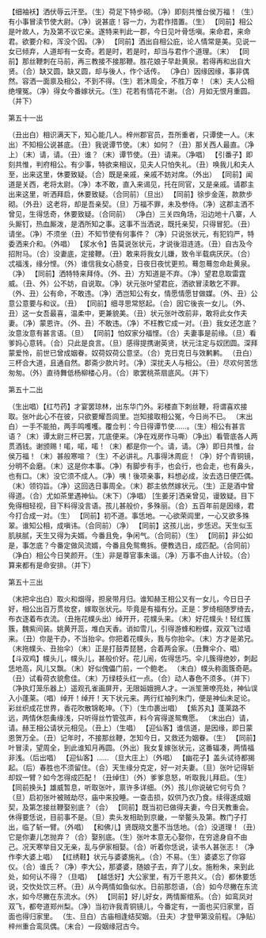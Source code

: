 <!-- { "loadSidebar": true } -->
【细袖袄】洒伏辱云汗至。（生）荷足下特步砌。（净）即刻共惟台侯万福！（生）有小事冒渎节使大尉。（净）说甚底！容一力，为君作措置。（生）
【同前】相公是叶故人，为及第不议它亲。遂特来判此一郡，今日见叶骨恁嗔。来命君，来命君。欲要介和，浑没个因。（净）
【同前】洒出自相公庇，论人情常是美。见说一女已倾弃，人道却有一女奇。若是时，若是时，却当与君作个道理。（末）
【同前】那丝鞭刺在马前，再三教接不接那鞭。胜花娘子早赴黄泉。若得再和出自大贤。（合）缺又圆，缺又圆，却与後人，作个话传。
（净白）因缘因缘，事非偶然。容洒一面禀及相公，不到不得。（生）若沐周全，不胜万幸！（末）夫人公相绝埋冤。（净）得女今番嫁状元。（生）花若有情花不谢。（合）月如无恨月重圆。（并下）

第五十一出

（丑出白）相识满天下，知心能几人。梓州郡官员，吾所重者，只谭使一人。（末出）不知相公说甚底。（丑）我说谭节使。（末）如何？（丑）那关西人最直。（净上）（末）请，请。（丑）谁？（末）谭节使。（丑）请来。（净唱）
【引番子】即刻共惟，判府相公。有少事，特欲来相议，见夫人只怕失礼。（丑）唤我儿和夫人至，出来这里，休要致疑。（合）既是亲戚，亲戚不妨对席。（外出）
【同前】闻道是关西，老将太尉。（净）本不敢，直入来谒见，托在同官，又是亲戚。请郡主出来这里，听洒拜启，休要致疑。（合同前）（旦出）
【同前】徐步金莲，款款步砌。（外丑）这老将，却是吾亲契。（旦）万福不罪，未及参侍。（净）这郡主洒不曾见，生得恁奇，休要致疑。（合同前）
（净白）三关四角场，沿边地十八寨，人头厮钉，热血厮泼，是洒所知之事。这事不当洒说，既托亲契，只得冒犯。（丑）请坐。（净）不须坐（丑）不知节使有何事件？（净）只说张状元，有犯钧严，特委洒来介和。（外唱）
【浆水令】告莫说张状元，才说後泪涟涟。（丑）自古及今招附马。（合）没妻底，定接鞭。（丑）敢来将我女儿嫌，致令半载病厌厌。（合）忒福浅，缘分悭。（外）谁信我女心肠变，日夜日夜忧更煎。蓦忽蓦忽命赴黄泉。（净）
【同前】洒特特来拜侍。（外、丑）方知道是不弃。（净）望君息取雷霆威。（丑、外）公不妨，自说取。（净）状元张叶望君庇，洒欲冒渎敢乞不罪。（外、丑）公有命，不敢违。（净）洒岂知公有女，情愿情愿甘做媒。（外、丑）公意公意要与和议。（丑）
【同前】细寻思常怒起。（合）因它後丧一女儿。（外、丑）这一女吾最喜，温柔中，更兼貌美。（丑）状元张叶改前非，敢将此女作夫妻。（净）蒙恩许。（外、丑）不敢违。（净）不枉教它成一对。（丑）我女还怎底？汝意汝意有甚言语。（旦）
【同前】怕奴家分福悭。（合）夫妻事是前缘。（旦）看爹妈心意转。（合）只此是良言。（旦）感得提携谢英贤，状元注定与奴团圆。深拜蒙爱怜，前世已曾成姻眷。奴荷奴荷公意坚。（合）克日克日与效鹣鹣。
（丑白）三杯合大道，且通自然。郡斋少款片时。（净）深扰夫人与相公。（丑）尽欢何苦恁匆匆。（外）直待舞低杨柳楼心月。（合）歌罢桃茶扇底风。（并下）

第五十二出

（生出唱）【红芍药】才宴罢琼林，出东华门外。彩楼直下刺丝鞭，将谓喜欢接取。张叶此心不在彼，只欲要耀吾闾里。岂知接取相公冤，今日尚不已。
（末出白）一手不能拍，两手鸣嚄嚄。覆佥判：今日得谭节使……。（生）相公有甚言语？（末）谭太尉三杯已罢，兀底便来。（净在戏房作马嘶）（净出）看管底各人两贯酒钱。谢颁赐！喏，喏，喏！（末）都是你一个。请，请。（净）即日共惟，台侯万福！（末）甚般寒喧？（生）不必讲礼。凡事得沐周庇！（净）好个青铜镜，分明不会磨。（末）这是你本事。（净）有脚步有手，也会行，也会走，也有鼻头，也有口。（末）没它须不成人。（净）咦！後项亲事，料想必成，汝去选日便匹偶。（末）领钧旨。（净）这回选日事周全。（末）郡主依然嫁状元。（生）正是酒中曾得道。（合）尤如茶里遇神仙。（末下）（净唱）
[生姜牙]洒亲曾见，谩致疑。目下免得相轻视，目下料得没言语。孩儿甚般价，多殊丽。（合）五百年前是因缘，君今打合成一对。（生）
【同前】初不道。事恁地。一心欲荣闾里，一心又欲多殊翠。谁知公相，成嗔讳。（合同前）（净）
【同前】这孩儿出，步恁迟。天生似玉肌肤腻，天生又得为夫婿。今番且免，争闲气。（合同前）（生）
【同前】非公如是，事怎底？今番定做风流婿，今番且免鸳鸯拆。便教选日，成匹配。（合同前）
（净白）相公今日笑颜开。（生）非是尊官事未谐。（净）万事不由人计较。（合）算来都有是命安排。（并下）

第五十三出

（末把伞出白）取火和烟得，担泉带月归。谁知赫王相公又有一女儿，今日日子好，相公出百万贯妆奁，嫁取张状元。毕竟是有福有分。正是：罗绮相随罗绮去，布衣逐着布衣流。（丑拖花幞头出）绰开开，花幞头来。（末）好花幞头！轻红簇簇，魏紫间装。姚黄开蕊，堆白天香。诮如雪儿，引得游蜂和粉蝶，双双飞过墙来。（丑）你是干办，不当抬伞。你把着花幞头，我与你抬伞。（末）方才是弟兄。（末拖幞头、丑抬伞）（末）正是打鼓弄琵琶，合着两会家。（丑舞伞介、唱）
【斗双鸡】幞头儿，幞头儿，甚般价好。花儿闹，佐得恁巧。伞儿簇得绝妙，刺起恁地高，风儿又飘。（末）好似傀儡门前，一个鲍老。
（末白）幞头称面簇奇葩。（丑）试看荷衣貌愈佳。（末）万绿枝头红一点。（合）动人春色不须多。（并下）（净执灯笼乐器上）遥观孔雀画屏开，无限姮娥拥人才。一派笙箫嘹亮处，神仙误入小蓬莱。（唱）绰开！绰开！天下状元来。两行红袖列朱门，便是神仙未足论。彩丝织成花世界，香花吹散锦乾坤。（下）（生巾裹出唱）
【紫苏丸】蓬莱路不远，两情休怨夤缘浅，只听得丝竹管弦声，料今宵得遂鸳鸯愿。
（末出白）请，请。赫王相公请状元相见。（丑上）（生唱）
【迎仙客】谁信道，是因缘，即日蒙恩贺万全。（丑）记年时，不接那丝鞭，怎知今日，又救还为姻眷。（生）
【同前】叶冒渎，望周全，到此谁知月再圆。（外出）我女复嫁张状元，这番辐凑，两情福非浅。（后出唱）
【迎仙客】……
（旦大庄上）（外唱）
【幽花子】盖头试待都揭起。（后）春胜也不须留住。（合）天生缘分克定，好一对夫妻。（旦）张叶记得斩却奴一臂？如今怎得成匹配！（丑绰住）（外）爹爹息怒，听取我儿拜启。（生）
【同前换头】雄威暂息，听取张叶，禀许多详细。（外）孩儿你说破它何亏负？（旦）启初张叶被贼劫尽，庙中来投睡。一查击损，奴供乃衣乃食。续得遂成姻契，及第怎接丝鞭娶别底？（合）
【同前】既当初已做得夫妻，今日天教重会。休得要恁说，目前事不是。（旦）卖头发相助到京畿，一举鳌头及第。教门子打出，临了斩一臂。（外唱）
【和佛儿】贤既晓文墨不当恁地。（合）没道理！（丑）它是你妻儿怎抛弃？（合）娶别底。（生）张叶本意无心娶你，在穷途身自不由己。况天寒举目又无亲，乱与伊家相娶。（合）听着你恁说，读书人甚张志！（净作李大婆上唱）
【红绣鞋】状元与婆婆施礼。（合）不易。（生）婆婆忘了你容仪。（合）谁氏？（净）李大公，那婆婆，随娘子去，弃了儿女。施粉朱，来到此处，如何认不得？（旦唱）
【越恁好】大公家里，有万千恩共义。（合）都休要恁说，交忺处饮三杯。（丑）从今两情如鱼似水。日前那怨语，（合）如今尽撇在东流水，如今尽撇在东流水。（外）
【同前】好儿好女，两情厮绾系。（合）如鸾凤对双飞，都夸道郑州梨。（净）当初许我青铜镜儿，今番定有，一面也买归家里，百面也得归家里。
（生、旦白）古庙相逢结契姻。（丑夫）才登甲第没前程。（净贴）梓州重合鸾凤偶。（末合）一段姻缘冠古今。


